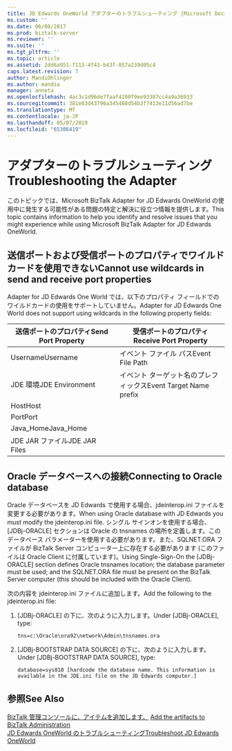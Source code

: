 ```yaml
---
title: JD Edwards OneWorld アダプターのトラブルシューティング |Microsoft Docs
ms.custom: ''
ms.date: 06/08/2017
ms.prod: biztalk-server
ms.reviewer: ''
ms.suite: ''
ms.tgt_pltfrm: ''
ms.topic: article
ms.assetid: 2dd6a951-f113-4f43-b43f-057a239d05c4
caps.latest.revision: 7
author: MandiOhlinger
ms.author: mandia
manager: anneta
ms.openlocfilehash: 4ac3c1d96de7faaf4200f9ee93387cc4a9a36933
ms.sourcegitcommit: 381e83d43796a345488d54b3f7413e11d56ad7be
ms.translationtype: MT
ms.contentlocale: ja-JP
ms.lasthandoff: 05/07/2019
ms.locfileid: "65306419"
---
```

# <a name="troubleshooting-the-adapter"></a><span data-ttu-id="bcdf6-102">アダプターのトラブルシューティング</span><span class="sxs-lookup"><span data-stu-id="bcdf6-102">Troubleshooting the Adapter</span></span>
<span data-ttu-id="bcdf6-103">このトピックでは、Microsoft BizTalk Adapter for JD Edwards OneWorld の使用中に発生する可能性がある問題の特定と解決に役立つ情報を提供します。</span><span class="sxs-lookup"><span data-stu-id="bcdf6-103">This topic contains information to help you identify and resolve issues that you might experience while using Microsoft BizTalk Adapter for JD Edwards OneWorld.</span></span>  
  
## <a name="cannot-use-wildcards-in-send-and-receive-port-properties"></a><span data-ttu-id="bcdf6-104">送信ポートおよび受信ポートのプロパティでワイルドカードを使用できない</span><span class="sxs-lookup"><span data-stu-id="bcdf6-104">Cannot use wildcards in send and receive port properties</span></span>  
 <span data-ttu-id="bcdf6-105">Adapter for JD Edwards One World では、以下のプロパティ フィールドでのワイルドカードの使用をサポートしていません。</span><span class="sxs-lookup"><span data-stu-id="bcdf6-105">Adapter for JD Edwards One World does not support using wildcards in the following property fields:</span></span>  
  
|<span data-ttu-id="bcdf6-106">送信ポートのプロパティ</span><span class="sxs-lookup"><span data-stu-id="bcdf6-106">Send Port Property</span></span>|<span data-ttu-id="bcdf6-107">受信ポートのプロパティ</span><span class="sxs-lookup"><span data-stu-id="bcdf6-107">Receive Port Property</span></span>|  
|------------------------|---------------------------|  
|<span data-ttu-id="bcdf6-108">Username</span><span class="sxs-lookup"><span data-stu-id="bcdf6-108">Username</span></span>|<span data-ttu-id="bcdf6-109">イベント ファイル パス</span><span class="sxs-lookup"><span data-stu-id="bcdf6-109">Event File Path</span></span>|  
|<span data-ttu-id="bcdf6-110">JDE 環境</span><span class="sxs-lookup"><span data-stu-id="bcdf6-110">JDE Environment</span></span>|<span data-ttu-id="bcdf6-111">イベント ターゲット名のプレフィックス</span><span class="sxs-lookup"><span data-stu-id="bcdf6-111">Event Target Name prefix</span></span>|  
|<span data-ttu-id="bcdf6-112">Host</span><span class="sxs-lookup"><span data-stu-id="bcdf6-112">Host</span></span>||  
|<span data-ttu-id="bcdf6-113">Port</span><span class="sxs-lookup"><span data-stu-id="bcdf6-113">Port</span></span>||  
|<span data-ttu-id="bcdf6-114">Java_Home</span><span class="sxs-lookup"><span data-stu-id="bcdf6-114">Java_Home</span></span>||  
|<span data-ttu-id="bcdf6-115">JDE JAR ファイル</span><span class="sxs-lookup"><span data-stu-id="bcdf6-115">JDE JAR Files</span></span>||  
  
## <a name="connecting-to-oracle-database"></a><span data-ttu-id="bcdf6-116">Oracle データベースへの接続</span><span class="sxs-lookup"><span data-stu-id="bcdf6-116">Connecting to Oracle database</span></span>  
 <span data-ttu-id="bcdf6-117">Oracle データベースを JD Edwards で使用する場合、jdeinterop.ini ファイルを変更する必要があります。</span><span class="sxs-lookup"><span data-stu-id="bcdf6-117">When using Oracle database with JD Edwards you must modify the jdeinterop.ini file.</span></span> <span data-ttu-id="bcdf6-118">シングル サインオンを使用する場合、[JDBj-ORACLE] セクションは Oracle の tnsnames の場所を定義します。このデータベース パラメーターを使用する必要があります。また、SQLNET.ORA ファイルが BizTalk Server コンピューター上に存在する必要があります (このファイルは Oracle Client に付属しています)。</span><span class="sxs-lookup"><span data-stu-id="bcdf6-118">Using Single-Sign-On the [JDBj-ORACLE] section defines Oracle tnsnames location; the database parameter must be used; and the SQLNET.ORA file must be present on the BizTalk Server computer (this should be included with the Oracle Client).</span></span>  
  
 <span data-ttu-id="bcdf6-119">次の内容を jdeinterop.ini ファイルに追加します。</span><span class="sxs-lookup"><span data-stu-id="bcdf6-119">Add the following to the jdeinterop.ini file:</span></span>  
  
1.  <span data-ttu-id="bcdf6-120">[JDBj-ORACLE] の下に、次のように入力します。</span><span class="sxs-lookup"><span data-stu-id="bcdf6-120">Under [JDBj-ORACLE], type:</span></span>  
  
    ```  
    tns=c:\Oracle\ora92\network\Admin\tnsnames.ora  
    ```  
  
2.  <span data-ttu-id="bcdf6-121">[JDBj-BOOTSTRAP DATA SOURCE] の下に、次のように入力します。</span><span class="sxs-lookup"><span data-stu-id="bcdf6-121">Under [JDBj-BOOTSTRAP DATA SOURCE], type:</span></span>  
  
    ```  
    database=sys810 [hardcode the database name. This information is available in the JDE.ini file on the JD Edwards computer.]  
    ```  
  
## <a name="see-also"></a><span data-ttu-id="bcdf6-122">参照</span><span class="sxs-lookup"><span data-stu-id="bcdf6-122">See Also</span></span>  
 <span data-ttu-id="bcdf6-123">[BizTalk 管理コンソールに、アイテムを追加します。](../core/adding-biztalk-adapter-for-jd-edwards-oneworld.md)   </span><span class="sxs-lookup"><span data-stu-id="bcdf6-123">[Add the artifacts to BizTalk Administration](../core/adding-biztalk-adapter-for-jd-edwards-oneworld.md)   </span></span>  
 [<span data-ttu-id="bcdf6-124">JD Edwards OneWorld のトラブルシューティング</span><span class="sxs-lookup"><span data-stu-id="bcdf6-124">Troubleshoot JD Edwards OneWorld</span></span>](../core/troubleshooting-jd-edwards-oneworld.md)